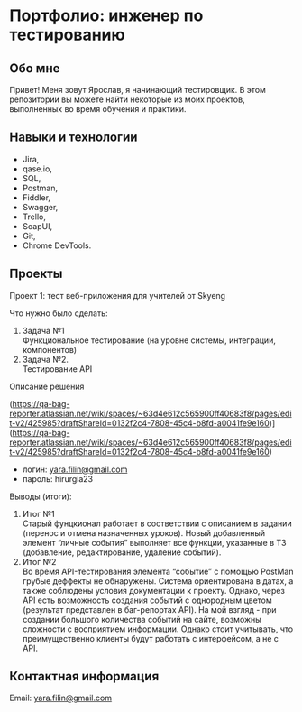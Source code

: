# Портфолио: инженер по тестированию
## Обо мне
Привет! Меня зовут Ярослав, я начинающий тестировщик.
В этом репозитории вы можете найти некоторые из моих проектов, выполненных во время обучения и практики.

## Навыки и технологии
- Jira,
- qase.io,
- SQL,
- Postman,
- Fiddler,
- Swagger,
- Trello,
- SoapUI,
- Git,
- Chrome DevTools.

## Проекты

<p> Проект 1: тест веб-приложения для учителей от Skyeng</p>
<p>Что нужно было сделать:<p>
<ol>
  <li>Задача №1</li>
  Функциональное тестирование (на уровне системы, интеграции, компонентов)
  <li>Задача №2.</li>
  Тестирование API
</ol>

<p>Описание решения<p>

(https://qa-bag-reporter.atlassian.net/wiki/spaces/~63d4e612c565900ff40683f8/pages/edit-v2/425985?draftShareId=0132f2c4-7808-45c4-b8fd-a0041fe9e160)](https://qa-bag-reporter.atlassian.net/wiki/spaces/~63d4e612c565900ff40683f8/pages/edit-v2/425985?draftShareId=0132f2c4-7808-45c4-b8fd-a0041fe9e160)
- логин: yara.filin@gmail.com
- пароль: hirurgia23
 
 <p>Выводы (итоги):<p>
<ol>
  <li>Итог №1</li>
  Старый фунцкионал работает в соответствии с описанием в задании (перенос и отмена назначенных уроков). Новый добавленный элемент “личные события” выполняет все функции, указанные в ТЗ (добавление, редактирование, удаление событий).
  <li>Итог №2</li>
  Во время API-тестирования элемента “событие” с помощью PostMan грубые деффекты не обнаружены. Система ориентирована в датах, а также соблюдены условия документации к проекту. Однако, через API есть возможность создания событий с однородным цветом (результат представлен в баг-репортах API). На мой взгляд - при создании большого количества событий на сайте, возможны сложности с восприятием информации. Однако стоит учитывать, что преимущественно клиенты будут работать с интерфейсом, а не с API.
</ol>

## Контактная информация
Email: yara.filin@gmail.com
